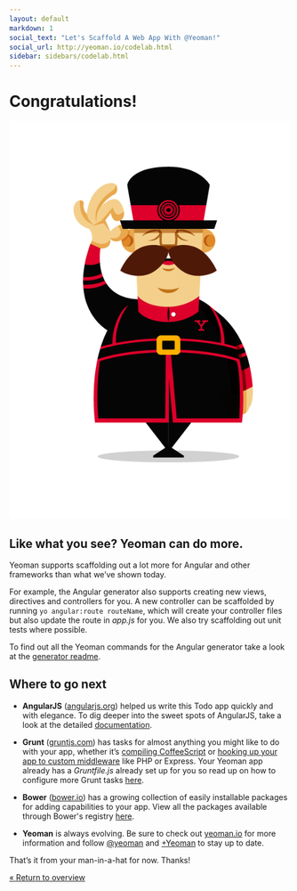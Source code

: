 ```yaml
---
layout: default
markdown: 1
social_text: "Let's Scaffold A Web App With @Yeoman!"
social_url: http://yeoman.io/codelab.html
sidebar: sidebars/codelab.html
---
```


# Congratulations!

<div class="mast-holder">
  <img src="/assets/img/yeoman-003.png">
</div>

## Like what you see? Yeoman can do more.

Yeoman supports scaffolding out a lot more for Angular and other frameworks than what we’ve shown today.

For example, the Angular generator also supports creating new views, directives and controllers for you. A new controller can be scaffolded by running `yo angular:route routeName`, which will create your controller files but also update the route in *app.js* for you. We also try scaffolding out unit tests where possible.

To find out all the Yeoman commands for the Angular generator take a look at the [generator readme](https://github.com/yeoman/generator-angular#readme).

## Where to go next

* **AngularJS** ([angularjs.org](http://angularjs.org)) helped us write this Todo app quickly and with elegance. To dig deeper into the sweet spots of AngularJS, take a look at the detailed [documentation](http://docs.angularjs.org/guide/overview).

* **Grunt** ([gruntjs.com](http://gruntjs.com)) has tasks for almost anything you might like to do with your app, whether it’s [compiling CoffeeScript](https://github.com/gruntjs/grunt-contrib-compass) or [hooking up your app to custom middleware](https://github.com/gruntjs/grunt-contrib-connect) like PHP or Express. Your Yeoman app already has a *Gruntfile.js* already set up for you so read up on how to configure more Grunt tasks [here](http://gruntjs.com/configuring-tasks).

* **Bower** ([bower.io](http://bower.io)) has a growing collection of easily installable packages for adding capabilities to your app. View all the packages available through Bower's registry [here](http://sindresorhus.com/bower-components/).

* **Yeoman** is always evolving. Be sure to check out [yeoman.io](http://yeoman.io) for more information and follow [@yeoman](https://twitter.com/yeoman) and [+Yeoman](https://plus.sandbox.google.com/101063139999404044459/posts) to stay up to date.

That’s it from your man-in-a-hat for now. Thanks!

<p class="codelab-paging">
  <a href="../codelab.html#toc">&laquo; Return to overview</a>
</p>
